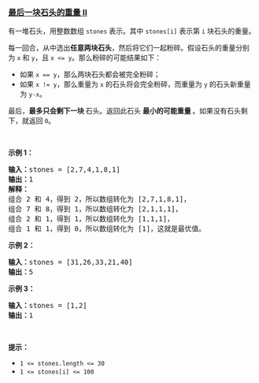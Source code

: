 ### [最后一块石头的重量 II](https://leetcode-cn.com/problems/last-stone-weight-ii)

<p>有一堆石头，用整数数组 <code>stones</code> 表示。其中 <code>stones[i]</code> 表示第 <code>i</code> 块石头的重量。</p>

<p>每一回合，从中选出<strong>任意两块石头</strong>，然后将它们一起粉碎。假设石头的重量分别为 <code>x</code> 和 <code>y</code>，且 <code>x <= y</code>。那么粉碎的可能结果如下：</p>

<ul>
	<li>如果 <code>x == y</code>，那么两块石头都会被完全粉碎；</li>
	<li>如果 <code>x != y</code>，那么重量为 <code>x</code> 的石头将会完全粉碎，而重量为 <code>y</code> 的石头新重量为 <code>y-x</code>。</li>
</ul>

<p>最后，<strong>最多只会剩下一块 </strong>石头。返回此石头 <strong>最小的可能重量 </strong>。如果没有石头剩下，就返回 <code>0</code>。</p>

<p> </p>

<p><strong>示例 1：</strong></p>

<pre>
<strong>输入：</strong>stones = [2,7,4,1,8,1]
<strong>输出：</strong>1
<strong>解释：</strong>
组合 2 和 4，得到 2，所以数组转化为 [2,7,1,8,1]，
组合 7 和 8，得到 1，所以数组转化为 [2,1,1,1]，
组合 2 和 1，得到 1，所以数组转化为 [1,1,1]，
组合 1 和 1，得到 0，所以数组转化为 [1]，这就是最优值。
</pre>

<p><strong>示例 2：</strong></p>

<pre>
<strong>输入：</strong>stones = [31,26,33,21,40]
<strong>输出：</strong>5
</pre>

<p><strong>示例 3：</strong></p>

<pre>
<strong>输入：</strong>stones = [1,2]
<strong>输出：</strong>1
</pre>

<p> </p>

<p><strong>提示：</strong></p>

<ul>
	<li><code>1 <= stones.length <= 30</code></li>
	<li><code>1 <= stones[i] <= 100</code></li>
</ul>
